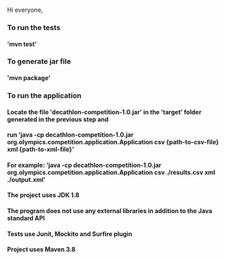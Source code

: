 Hi everyone,


### To run the tests 
#### 'mvn test'

### To generate jar file
#### 'mvn package'

### To run the application 
#### Locate the file 'decathlon-competition-1.0.jar' in the 'target' folder generated in the previous step and 
#### run 'java -cp decathlon-competition-1.0.jar org.olympics.competition.application.Application csv {path-to-csv-file} xml {path-to-xml-file}'

#### For example: 'java -cp decathlon-competition-1.0.jar org.olympics.competition.application.Application csv ./results.csv xml ./output.xml'

#### The project uses JDK 1.8
#### The program does not use any external libraries in addition to the Java standard API
#### Tests use Junit, Mockito and Surfire plugin
#### Project uses Maven 3.8
